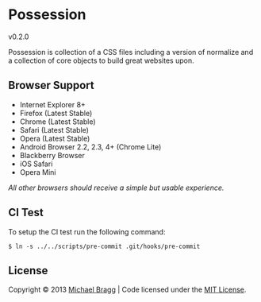 # Possession

v0.2.0

Possession is collection of a CSS files including a version of normalize and a collection of core objects to build great websites upon.

## Browser Support

* Internet Explorer 8+
* Firefox (Latest Stable)
* Chrome (Latest Stable)
* Safari (Latest Stable)
* Opera (Latest Stable)
* Android Browser 2.2, 2.3, 4+ (Chrome Lite)
* Blackberry Browser
* iOS Safari
* Opera Mini

*All other browsers should receive a simple but usable experience.*

## CI Test

To setup the CI test run the following command:

```
$ ln -s ../../scripts/pre-commit .git/hooks/pre-commit
```

## License

Copyright &copy; 2013 [Michael Bragg](http://michaelbragg.net) | Code licensed under the [MIT License](http://opensource.org/licenses/MIT/).